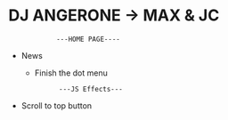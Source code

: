 # DJ ANGERONE -> MAX & JC


                ---HOME PAGE----

- News
    - Finish the dot menu

                ---JS Effects---
- Scroll to top button
